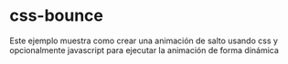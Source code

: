 # css-bounce
Este ejemplo muestra como crear una animación de salto usando css y opcionalmente javascript para ejecutar la animación de forma dinámica
